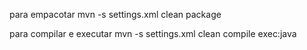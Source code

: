 para empacotar 
mvn -s settings.xml clean package


para compilar e executar
mvn -s settings.xml clean compile exec:java

